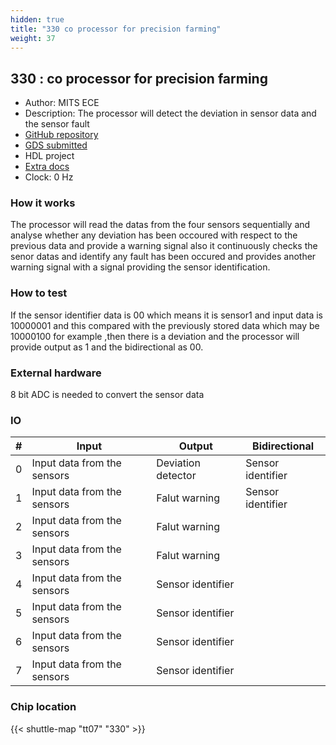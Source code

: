 ```yaml
---
hidden: true
title: "330 co processor for precision farming"
weight: 37
---
```


## 330 : co processor for precision farming

* Author: MITS ECE
* Description: The processor will detect the deviation in sensor data and the sensor fault
* [GitHub repository](https://github.com/mitsece/tt07-verilog-mitssdd)
* [GDS submitted](https://github.com/mitsece/tt07-verilog-mitssdd/actions/runs/9211073723)
* HDL project
* [Extra docs]()
* Clock: 0 Hz

<!---

This file is used to generate your project datasheet. Please fill in the information below and delete any unused
sections.

You can also include images in this folder and reference them in the markdown. Each image must be less than
512 kb in size, and the combined size of all images must be less than 1 MB.
-->


### How it works

The processor will read the datas from the four sensors sequentially and analyse whether any deviation has been occoured with respect to the previous data and provide a warning signal also it continuously checks the senor datas and identify any fault has been occured and provides another warning signal with a signal providing the sensor identification.

### How to test

If the sensor identifier data is 00 which means it is sensor1 and input data is 10000001 and this compared with the previously stored data which may be 10000100 for example ,then there is a deviation and the processor will provide output as 1 and the bidirectional as 00.

### External hardware

8 bit ADC is needed to convert the sensor data


### IO

| #             | Input    | Output   | Bidirectional   |
| ------------- | -------- | -------- | --------------- |
| 0 | Input data from the sensors  | Deviation detector  | Sensor identifier        |
| 1 | Input data from the sensors  | Falut warning  | Sensor identifier        |
| 2 | Input data from the sensors  | Falut warning  |         |
| 3 | Input data from the sensors  | Falut warning  |         |
| 4 | Input data from the sensors  | Sensor identifier  |         |
| 5 | Input data from the sensors  | Sensor identifier  |         |
| 6 | Input data from the sensors  | Sensor identifier  |         |
| 7 | Input data from the sensors  | Sensor identifier  |         |


### Chip location

{{< shuttle-map "tt07" "330" >}}
